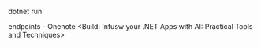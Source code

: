  dotnet run

 endpoints - Onenote <Build: Infusw your .NET Apps with AI: Practical Tools and Techniques>
